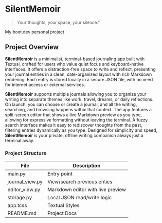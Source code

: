# SilentMemoir
> Your thoughts, your space, your silence."

My boot.dev personal project
## Project Overview
**SilentMemoir** is a minimalist, terminal-based journaling app built with Textual, crafted for users who value quiet focus and keyboard-native interfaces. It offers a distraction-free space to write and reflect, presenting your journal entries in a clean, date-organized layout with rich Markdown rendering. Each entry is stored locally in a secure JSON file, with no need for internet access or external services.

**SilentMemoir** supports multiple journals allowing you to organize your writing into separate themes like work, travel, dreams, or daily reflections. On launch, you can choose or create a journal, and all the writing, searching, and browsing happens within that context. The app features a split-screen editor that shows a live Markdown preview as you type, allowing for expressive formatting without leaving the terminal. A fuzzy search interface makes it easy to rediscover thoughts from the past, filtering entries dynamically as you type. Designed for simplicity and speed, **SilentMemoir** is your private, offline writing companion always just a terminal away.

### Project Structure
| File | Description|
| ----------- | ----------- |
|main.py|Entry point|
|journal_view.py|View/search previous enties|
|editor_view.py|Markdown editor with live preview|
|storage.py|Local JSON read/write logic|
|app.tcss|Textual Styles
|README.md|Project Docs|

